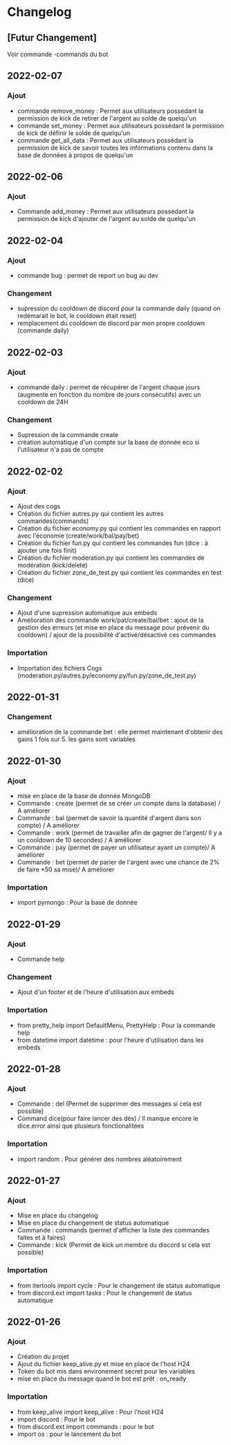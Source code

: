 # Changelog

## [Futur Changement]
Voir commande -commands du bot

## 2022-02-07
### Ajout
- commande remove_money : Permet aux utilisateurs possédant la permission de kick de retirer de l'argent au solde de quelqu'un
- commande set_money : Permet aux utilisateurs possédant la permission de kick de définir le solde de quelqu'un
- commande get_all_data : Permet aux utilisateurs possédant la permission de kick de savoir toutes les informations contenu dans la base de données à propos de quelqu'un

## 2022-02-06
### Ajout
- Commande add_money : Permet aux utilisateurs possédant la permission de kick d'ajouter de l'argent au solde de quelqu'un

## 2022-02-04
### Ajout
- commande bug : permet de report un bug au dev
### Changement
- supression du cooldown de discord pour la commande daily (quand on redémarait le bot, le cooldown était reset)
- remplacement du cooldown de discord par mon propre cooldown (commande daily)

## 2022-02-03
### Ajout
- commande daily : permet de récupérer de l'argent chaque jours (augmente en fonction du nombre de jours consécutifs) avec un cooldown de 24H
### Changement
- Supression de la commande create
- création automatique d'un compte sur la base de donnée eco si l'utilisateur n'a pas de compte

## 2022-02-02
### Ajout
- Ajout des cogs
- Création du fichier autres.py qui contient les autres commandes(commands)
- Création du fichier economy.py qui contient les commandes en rapport avec l'économie (create/work/bal/pay/bet)
- Création du fichier fun.py qui contient les commandes fun (dice : à ajouter une fois finit)
- Création du fichier moderation.py qui contient les commandes de modération (kick/delete)
- Création du fichier zone_de_test.py qui contient les commandes en test (dice)
### Changement
- Ajout d'une supression automatique aux embeds
- Amélioration des commande work/pat/create/bal/bet : ajout de la gestion des erreurs (et mise en place du message pour prévenir du cooldown) / ajout de la possibilité d'activé/désactivé ces commandes
### Importation
- Importation des fichiers Cogs (moderation.py/autres.py/economy.py/fun.py/zone_de_test.py)

## 2022-01-31
### Changement
- amélioration de la commande bet : elle permet maintenant d'obtenir des gains 1 fois sur 5. les gains sont variables

## 2022-01-30
### Ajout
- mise en place de la base de donnée MongoDB
- Commande : create (permet de se créer un compte dans la database) / A améliorer
- Commande : bal (permet de savoir la quantité d'argent dans son compte) / A améliorer
- Commande : work (permet de travailler afin de gagner de l'argent/ Il y a un cooldown de 10 secondes) / A améliorer
- Commande : pay (permet de payer un utilisateur ayant un compte)/ A améliorer
- Commande : bet (permet de parier de l'argent avec une chance de 2% de faire *50 sa mise)/ A améliorer
### Importation
- import pymongo : Pour la base de donnée

## 2022-01-29
### Ajout
- Commande help
### Changement
- Ajout d'un footer et de l'heure d'utilisation aux embeds
### Importation
- from pretty_help import DefaultMenu, PrettyHelp : Pour la commande help
- from datetime import datetime : pour l'heure d'utilisation dans les embeds

## 2022-01-28
### Ajout
- Commande : del (Permet de supprimer des messages si cela est possible)
- Command dice(pour faire lancer des dés) / Il manque encore le dice.error ainsi que plusieurs fonctionalitées
### Importation
- import random : Pour générer des nombres aléatoirement

## 2022-01-27
### Ajout
- Mise en place du changelog
- Mise en place du changement de status automatique
- Commande : commands (permet d'afficher la liste des commandes faites et à faires)
- Commande : kick (Permet de kick un membre du discord si cela est possible)
### Importation
- from itertools import cycle : Pour le changement de status automatique
- from discord.ext import tasks : Pour le changement de status automatique

## 2022-01-26
### Ajout
- Création du projet
- Ajout du fichier keep_alive.py et mise en place de l'host H24
- Token du bot mis dans environement secret pour les variables
- mise en place du message quand le bot est prêt : on_ready
### Importation
- from keep_alive import keep_alive : Pour l'host H24
- import discord : Pour le bot
- from discord.ext import commands : pour le bot
- import os : pour le lancement du bot